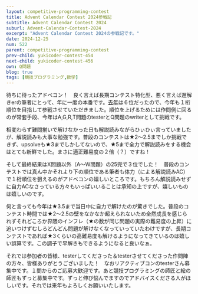 ```yaml
---
layout: competitive-programming-contest
title: Advent Calendar Contest 2024参戦記
subtitle: Advent Calendar Contest 2024
suburl: Advent-Calendar-Contest-2024
excerpt: "Advent Calendar Contest 2024の参戦記です。"
date: 2024-12-25
num: 522
parent: competitive-programming-contest
prev-child: yukicoder-contest-454
next-child: yukicoder-contest-456
own: Q問題
blog: true
tags: [競技プログラミング,数学]
---
```


待ちに待ったアドベコン！　良く言えば長期コンテスト特化型、悪く言えば遅解きerの筆者にとって、年に一度の本番です。[去年](https://yukicoder.me/contests/474)は６位だったので、今年も１桁順位を目指して参戦させていただきました。順位を上げるためには作問側に回るのが常套手段、今年はA,G,R,T問題のtesterとQ問題のwriterとして挑戦です。

相変わらず難問揃いで解けなかった日も解説読みながらひぃひぃ言っていましたが、解説読みも大事な勉強です。普段のコンテストは★2～2.5までしか挑戦できず、upsolveも★3までしかしてないので、★5まで全力で解説読みをする機会はとても新鮮でした。まさに適正難易度の２倍（？）ですね！

そして最終結果はX問題以外（A～W問題）の25完で３位でした！　普段のコンテストでは真ん中かそれより下の順位である筆者も体力（による解説読みAC）で１桁順位を狙えるのがアドベコンの嬉しいところです。もちろん解説読みせずに自力ACなさっている方々もいっぱいいることは承知の上ですが、嬉しいものは嬉しいのです。

何と言っても今年は★3.5まで当日中に自力で解けたのが驚きでした。普段のコンテスト時間では★2～2.5の壁をなかなか超えられないため全然成長を感じられずそれどころか界隈のインフレ（★の数が同じ問題の実際の難易度の上昇）に追いつけずむしろどんどん問題が解けなくなっていっていたわけですが、長期コンテストであれば★3くらいの高難易度も解けるようになってきているのは嬉しい誤算です。この調子で早解きもできるようになると良いなぁ。

それでは参加者の皆様、testerしてくださった＆testerさせてくださった作問陣の方々、皆様ありがとうございました！　なおリアクティブコンのtesterさん募集中です。１問からのご応募大歓迎です。あと競技プログラミングの師匠と絵の師匠もずっと募集中です。ずっと伸び悩んでますのでアドバイスくださる人がほしいです。それでは来年もよろしくお願いいたします。
